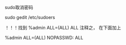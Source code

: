 sudo取消密码

sudo gedit /etc/sudoers

！！！找到
%admin ALL=(ALL) ALL
注释之， 在下面加上

%admin ALL=(ALL) NOPASSWD: ALL
